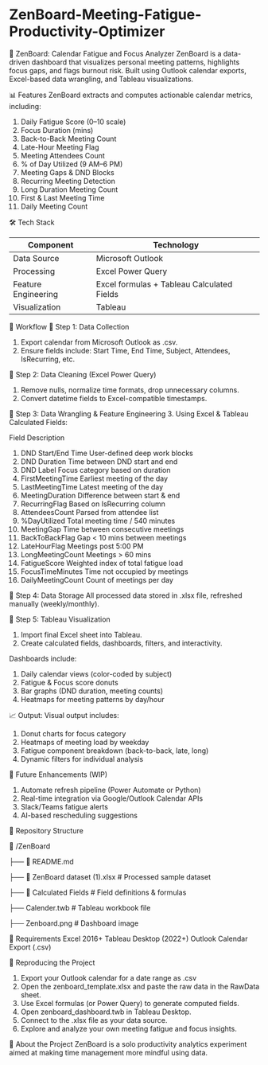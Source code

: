 # ZenBoard-Meeting-Fatigue-Productivity-Optimizer

🧘 ZenBoard: Calendar Fatigue and Focus Analyzer
ZenBoard is a data-driven dashboard that visualizes personal meeting patterns, highlights focus gaps, and flags burnout risk. Built using Outlook calendar exports, Excel-based data wrangling, and Tableau visualizations.

📊 Features
ZenBoard extracts and computes actionable calendar metrics, including:

1. Daily Fatigue Score (0–10 scale)
2. Focus Duration (mins)
3. Back-to-Back Meeting Count
4. Late-Hour Meeting Flag
5. Meeting Attendees Count
6. % of Day Utilized (9 AM–6 PM)
7. Meeting Gaps & DND Blocks
8. Recurring Meeting Detection
9. Long Duration Meeting Count
10. First & Last Meeting Time
11. Daily Meeting Count

🛠 Tech Stack

| Component             | Technology                                  |
|-----------------------|---------------------------------------------|
| Data Source           | Microsoft Outlook                           |
| Processing            | Excel Power Query                           |
| Feature Engineering   | Excel formulas + Tableau Calculated Fields  |
| Visualization         | Tableau                                     |

🧰 Workflow
🔹 Step 1: Data Collection
1. Export calendar from Microsoft Outlook as .csv.
2. Ensure fields include: Start Time, End Time, Subject, Attendees, IsRecurring, etc.

🔹 Step 2: Data Cleaning (Excel Power Query)
1. Remove nulls, normalize time formats, drop unnecessary columns.
2. Convert datetime fields to Excel-compatible timestamps.

🔹 Step 3: Data Wrangling & Feature Engineering
3. Using Excel & Tableau Calculated Fields:

Field	Description
1. DND Start/End Time	User-defined deep work blocks
2. DND Duration	Time between DND start and end
3. DND Label	Focus category based on duration
4. FirstMeetingTime	Earliest meeting of the day
5. LastMeetingTime	Latest meeting of the day
6. MeetingDuration	Difference between start & end
7. RecurringFlag	Based on IsRecurring column
8. AttendeesCount	Parsed from attendee list
9. %DayUtilized	Total meeting time / 540 minutes
10. MeetingGap	Time between consecutive meetings
11. BackToBackFlag	Gap < 10 mins between meetings
12. LateHourFlag	Meetings post 5:00 PM
13. LongMeetingCount	Meetings > 60 mins
14. FatigueScore	Weighted index of total fatigue load
15. FocusTimeMinutes	Time not occupied by meetings
16. DailyMeetingCount	Count of meetings per day

🔹 Step 4: Data Storage
All processed data stored in .xlsx file, refreshed manually (weekly/monthly).

🔹 Step 5: Tableau Visualization
1. Import final Excel sheet into Tableau.
2. Create calculated fields, dashboards, filters, and interactivity.

Dashboards include:

1. Daily calendar views (color-coded by subject)
2. Fatigue & Focus score donuts
3. Bar graphs (DND duration, meeting counts)
4. Heatmaps for meeting patterns by day/hour

📈 Output:
Visual output includes:
1. Donut charts for focus category
2. Heatmaps of meeting load by weekday
3. Fatigue component breakdown (back-to-back, late, long)
4. Dynamic filters for individual analysis

🚀 Future Enhancements (WIP)
1. Automate refresh pipeline (Power Automate or Python)
2. Real-time integration via Google/Outlook Calendar APIs
3. Slack/Teams fatigue alerts
4. AI-based rescheduling suggestions

📂 Repository Structure

📁 /ZenBoard

├── 📄 README.md

├── 📄 ZenBoard dataset (1).xlsx   # Processed sample dataset

├── 📄 Calculated Fields      # Field definitions & formulas

├── Calender.twb  # Tableau workbook file

├── Zenboard.png  # Dashboard image

📌 Requirements
Excel 2016+
Tableau Desktop (2022+)
Outlook Calendar Export (.csv)

🧪 Reproducing the Project
1. Export your Outlook calendar for a date range as .csv
2. Open the zenboard_template.xlsx and paste the raw data in the RawData sheet.
3. Use Excel formulas (or Power Query) to generate computed fields.
4. Open zenboard_dashboard.twb in Tableau Desktop.
5. Connect to the .xlsx file as your data source.
6. Explore and analyze your own meeting fatigue and focus insights.

🧘 About the Project
ZenBoard is a solo productivity analytics experiment aimed at making time management more mindful using data.


